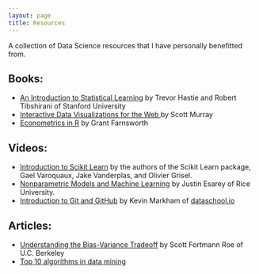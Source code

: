 ```yaml
---
layout: page
title: Resources
---
```

A collection of Data Science resources that I have personally benefitted from.

## Books:
* [An Introduction to Statistical Learning](http://www-bcf.usc.edu/~gareth/ISL/) by Trevor Hastie and Robert Tibshirani of Stanford University
* [Interactive Data Visualizations for the Web ](http://chimera.labs.oreilly.com/books/1230000000345/index.html) by Scott Murray
* [Econometrics in R](http://cran.r-project.org/doc/contrib/Farnsworth-EconometricsInR.pdf) by Grant Farnsworth

## Videos:
* [Introduction to Scikit Learn](https://www.youtube.com/watch?v=r4bRUvvlaBw) by the authors of the Scikit Learn package, Gael Varoquaux, Jake Vanderplas, and Olivier Grisel.
* [Nonparametric Models and Machine Learning](http://jee3.web.rice.edu/teaching.htm) by Justin Esarey of Rice University.
* [Introduction to Git and GitHub](https://www.youtube.com/playlist?list=PL5-da3qGB5IBLMp7LtN8Nc3Efd4hJq0kD) by Kevin Markham of [dataschool.io](http://www.dataschool.io/)

## Articles:
* [Understanding the Bias-Variance Tradeoff](http://scott.fortmann-roe.com/docs/BiasVariance.html) by Scott Fortmann Roe of U.C. Berkeley
* [Top 10 algorithms in data mining](http://www.cs.umd.edu/~samir/498/10Algorithms-08.pdf)